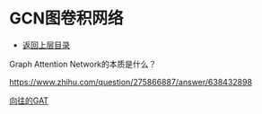 # GCN图卷积网络

* [返回上层目录](../graph-neural-networks.md)



Graph Attention Network的本质是什么？

https://www.zhihu.com/question/275866887/answer/638432898

[向往的GAT](https://zhuanlan.zhihu.com/p/81350196)


